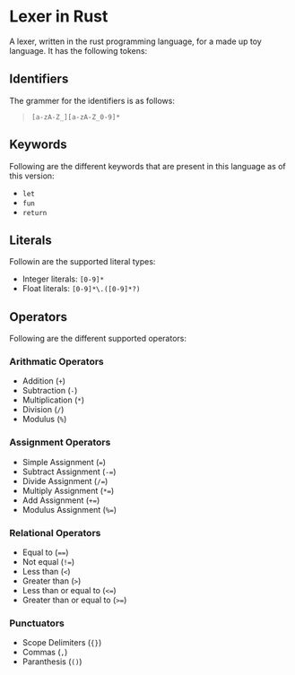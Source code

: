 
# Lexer in Rust

A lexer, written in the rust programming language, for a made up toy language. It has the following tokens:

## Identifiers

The grammer for the identifiers is as follows:
> `[a-zA-Z_][a-zA-Z_0-9]*`

## Keywords

Following are the different keywords that are present in this language as of this version:
- `let`
- `fun`
- `return`

## Literals

Followin are the supported literal types:
- Integer literals: `[0-9]*`
- Float literals: `[0-9]*\.([0-9]*?)`

## Operators

Following are the different supported operators:

### Arithmatic Operators

- Addition (`+`)
- Subtraction (`-`)
- Multiplication (`*`)
- Division (`/`)
- Modulus (`%`)

### Assignment Operators

- Simple Assignment (`=`)
- Subtract Assignment (`-=`)
- Divide Assignment (`/=`)
- Multiply Assignment (`*=`)
- Add Assignment (`+=`)
- Modulus Assignment (`%=`)

### Relational Operators

- Equal to (`==`)
- Not equal (`!=`)
- Less than (`<`)
- Greater than (`>`)
- Less than or equal to  (`<=`)
- Greater than or equal to (`>=`)

### Punctuators

- Scope Delimiters (`{}`)
- Commas (`,`)
- Paranthesis (`()`)